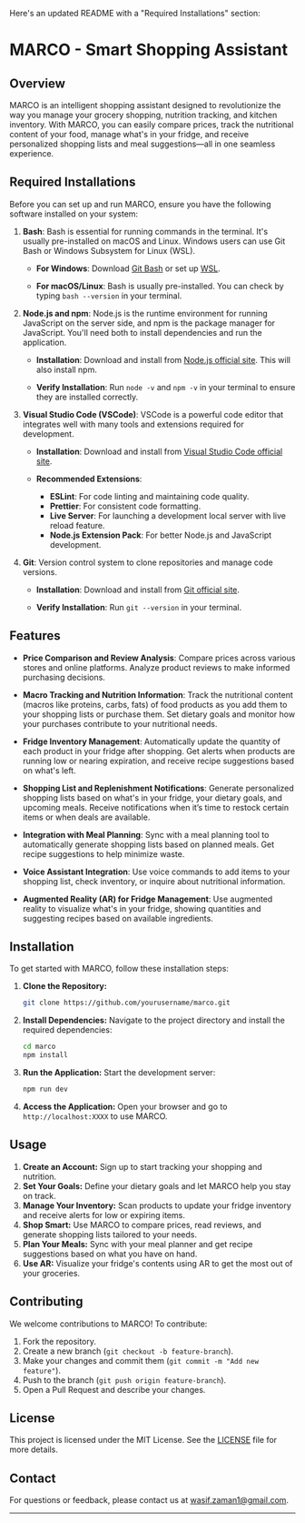Here's an updated README with a "Required Installations" section:

# MARCO - Smart Shopping Assistant

## Overview
MARCO is an intelligent shopping assistant designed to revolutionize the way you manage your grocery shopping, nutrition tracking, and kitchen inventory. With MARCO, you can easily compare prices, track the nutritional content of your food, manage what's in your fridge, and receive personalized shopping lists and meal suggestions—all in one seamless experience.

## Required Installations

Before you can set up and run MARCO, ensure you have the following software installed on your system:

1. **Bash**: Bash is essential for running commands in the terminal. It's usually pre-installed on macOS and Linux. Windows users can use Git Bash or Windows Subsystem for Linux (WSL).

   - **For Windows**: Download [Git Bash](https://gitforwindows.org/) or set up [WSL](https://docs.microsoft.com/en-us/windows/wsl/install).
   
   - **For macOS/Linux**: Bash is usually pre-installed. You can check by typing `bash --version` in your terminal.

2. **Node.js and npm**: Node.js is the runtime environment for running JavaScript on the server side, and npm is the package manager for JavaScript. You'll need both to install dependencies and run the application.

   - **Installation**: Download and install from [Node.js official site](https://nodejs.org/). This will also install npm.
   
   - **Verify Installation**: Run `node -v` and `npm -v` in your terminal to ensure they are installed correctly.

3. **Visual Studio Code (VSCode)**: VSCode is a powerful code editor that integrates well with many tools and extensions required for development.

   - **Installation**: Download and install from [Visual Studio Code official site](https://code.visualstudio.com/).
   
   - **Recommended Extensions**:
     - **ESLint**: For code linting and maintaining code quality.
     - **Prettier**: For consistent code formatting.
     - **Live Server**: For launching a development local server with live reload feature.
     - **Node.js Extension Pack**: For better Node.js and JavaScript development.

4. **Git**: Version control system to clone repositories and manage code versions.

   - **Installation**: Download and install from [Git official site](https://git-scm.com/).
   
   - **Verify Installation**: Run `git --version` in your terminal.

## Features
- **Price Comparison and Review Analysis**: Compare prices across various stores and online platforms. Analyze product reviews to make informed purchasing decisions.
  
- **Macro Tracking and Nutrition Information**: Track the nutritional content (macros like proteins, carbs, fats) of food products as you add them to your shopping lists or purchase them. Set dietary goals and monitor how your purchases contribute to your nutritional needs.

- **Fridge Inventory Management**: Automatically update the quantity of each product in your fridge after shopping. Get alerts when products are running low or nearing expiration, and receive recipe suggestions based on what's left.

- **Shopping List and Replenishment Notifications**: Generate personalized shopping lists based on what's in your fridge, your dietary goals, and upcoming meals. Receive notifications when it’s time to restock certain items or when deals are available.

- **Integration with Meal Planning**: Sync with a meal planning tool to automatically generate shopping lists based on planned meals. Get recipe suggestions to help minimize waste.

- **Voice Assistant Integration**: Use voice commands to add items to your shopping list, check inventory, or inquire about nutritional information.

- **Augmented Reality (AR) for Fridge Management**: Use augmented reality to visualize what's in your fridge, showing quantities and suggesting recipes based on available ingredients.

## Installation
To get started with MARCO, follow these installation steps:

1. **Clone the Repository:**
   ```bash
   git clone https://github.com/yourusername/marco.git
   ```

2. **Install Dependencies:**
   Navigate to the project directory and install the required dependencies:
   ```bash
   cd marco
   npm install
   ```

3. **Run the Application:**
   Start the development server:
   ```bash
   npm run dev
   ```

4. **Access the Application:**
   Open your browser and go to `http://localhost:XXXX` to use MARCO.

## Usage
1. **Create an Account:** Sign up to start tracking your shopping and nutrition.
2. **Set Your Goals:** Define your dietary goals and let MARCO help you stay on track.
3. **Manage Your Inventory:** Scan products to update your fridge inventory and receive alerts for low or expiring items.
4. **Shop Smart:** Use MARCO to compare prices, read reviews, and generate shopping lists tailored to your needs.
5. **Plan Your Meals:** Sync with your meal planner and get recipe suggestions based on what you have on hand.
6. **Use AR:** Visualize your fridge's contents using AR to get the most out of your groceries.

## Contributing
We welcome contributions to MARCO! To contribute:

1. Fork the repository.
2. Create a new branch (`git checkout -b feature-branch`).
3. Make your changes and commit them (`git commit -m "Add new feature"`).
4. Push to the branch (`git push origin feature-branch`).
5. Open a Pull Request and describe your changes.

## License
This project is licensed under the MIT License. See the [LICENSE](LICENSE) file for more details.

## Contact
For questions or feedback, please contact us at wasif.zaman1@gmail.com.

---

